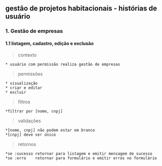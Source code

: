 ## gestão de projetos habitacionais - histórias de usuário

### 1. Gestão de empresas
#### 1.1 listagem, cadastro, edição e exclusão
> contexto

    * usuário com permissão realiza gestão de empresas

> permissões

    * visualização
    * criar e editar
    * excluir

> filtros

    *filtrar por [nome, cnpj]

> validações

    *[nome, cnpj] não podem estar em branco
    *[cnpj] deve ser único

> retornos

    *se :sucesso retornar para listagem e emitir mensagem de sucesso
    *se :erro    retornar para formulário e emitir erros no formulário
